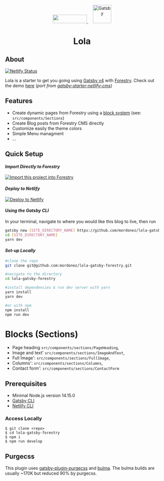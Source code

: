 <p align="center">
  <a style="padding-right: 16px;" href="https://forestry.io">
    <img src="https://app.forestry.io/assets/forestry-logotype-pos-c71a6bd237d9199d0457ba2811553997ff5bab0d2cd0e740686ab26c00d9c240.svg" width="112" height="28">
  </a>
  <a href="https://www.gatsbyjs.com">
    <img alt="Gatsby" src="https://www.gatsbyjs.com/Gatsby-Monogram.svg" width="60" />
  </a>
</p>
<h1 align="center">
  Lola
</h1>

## About

[![Netlify Status](https://api.netlify.com/api/v1/badges/314f6fb1-b4a6-484a-ad3d-c26663a63bca/deploy-status)](https://app.netlify.com/sites/lola-gatsby-forestry/deploys)

Lola is a starter to get you going using [Gatsby v4](https://www.gatsbyjs.org/) with [Forestry](https://forestry.io/). Check out the demo [here](https://lola-gatsby-forestry.netlify.app/) (_port from [gatsby-starter-netlify-cms](https://github.com/netlify-templates/gatsby-starter-netlify-cms)_)

## Features

- Create dynamic pages from Forestry using a [block system](https://forestry.io/blog/blocks-give-your-editors-the-power-to-build-pages/) (see: `src/components/Sections`)
- Create Blog posts from Forestry CMS directly
- Customize easily the theme colors
- Simple Menu managment
- ...

##  Quick Setup

#### *Import Directly to Forestry*

<a href="https://app.forestry.io/quick-start?repo=mordonez/lola-gatsby-forestry&engine=gatsby">
    <img alt="Import this project into Forestry" src="https://assets.forestry.io/import-to-forestryK.svg" />
</a>

#### *Deploy to Netlify*

<a href="https://app.netlify.com/start/deploy?repository=https://github.com/mordonez/lola-gatsby-forestry&amp;stack=cms"><img src="https://www.netlify.com/img/deploy/button.svg" alt="Deploy to Netlify"></a>

#### *Using the Gatsby CLI*
In your terminal, navigate to where you would like this blog to live, then run
```bash
gatsby new [SITE_DIRECTORY_NAME] https://github.com/mordonez/lola-gatsby-forestry
cd [SITE_DIRECTORY_NAME]
yarn dev
```
#### *Set-up Locally*
```bash
#clone the repo
git clone git@github.com:mordonez/lola-gatsby-forestry.git

#navigate to the directory
cd lola-gatsby-forestry

#install dependencies & run dev server with yarn
yarn install
yarn dev

#or with npm
npm install
npm run dev
```
# Blocks (Sections)

- Page heading `src/components/sections/PageHeading`,
- Image and text' `src/components/sections/ImageAndText`,
- Full Image': `src/components/sections/FullImage`,
- Columns': `src/components/sections/Columns`,
- Contact form': `src/components/sections/ContactForm`
## Prerequisites

- Minimal Node.js version 14.15.0
- [Gatsby CLI](https://www.gatsbyjs.com/docs/reference/gatsby-cli/)
- [Netlify CLI](https://github.com/netlify/cli)

### Access Locally

```
$ git clone <repo>
$ cd lola-gatsby-forestry
$ npm i
$ npm run develop
```

## Purgecss

This plugin uses [gatsby-plugin-purgecss](https://www.gatsbyjs.org/packages/gatsby-plugin-purgecss/) and [bulma](https://bulma.io/). The bulma builds are usually ~170K but reduced 90% by purgecss.

